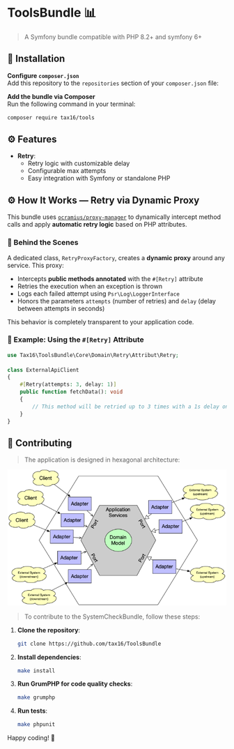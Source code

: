 
# ToolsBundle 📊

> A Symfony bundle compatible with PHP 8.2+ and symfony 6+

## 🚀 Installation

**Configure `composer.json`**  
   Add this repository to the `repositories` section of your `composer.json` file:

**Add the bundle via Composer**  
   Run the following command in your terminal:

   ```bash
   composer require tax16/tools
   ```

## ⚙️ Features

- **Retry**:
  - Retry logic with customizable delay
  - Configurable max attempts
  - Easy integration with Symfony or standalone PHP

## ⚙️ How It Works — Retry via Dynamic Proxy

This bundle uses [`ocramius/proxy-manager`](https://github.com/Ocramius/ProxyManager) to dynamically intercept method calls and apply **automatic retry logic** based on PHP attributes.

### 🧠 Behind the Scenes

A dedicated class, `RetryProxyFactory`, creates a **dynamic proxy** around any service. This proxy:

- Intercepts **public methods annotated** with the `#[Retry]` attribute
- Retries the execution when an exception is thrown
- Logs each failed attempt using `Psr\Log\LoggerInterface`
- Honors the parameters `attempts` (number of retries) and `delay` (delay between attempts in seconds)

This behavior is completely transparent to your application code.

### 🔁 Example: Using the `#[Retry]` Attribute

```php
use Tax16\ToolsBundle\Core\Domain\Retry\Attribut\Retry;

class ExternalApiClient
{
    #[Retry(attempts: 3, delay: 1)]
    public function fetchData(): void
    {
        // This method will be retried up to 3 times with a 1s delay on failure
    }
}
```

## 🤝 Contributing

> The application is designed in hexagonal architecture:

![Network design](doc/img/hexagonal.png)

> To contribute to the SystemCheckBundle, follow these steps:

1. **Clone the repository**:
   ```bash
   git clone https://github.com/tax16/ToolsBundle
   ```

2. **Install dependencies**:
   ```bash
   make install
   ```

3. **Run GrumPHP for code quality checks**:
   ```bash
   make grumphp
   ```

4. **Run tests**:
   ```bash
   make phpunit
   ```

Happy coding! 🎉
